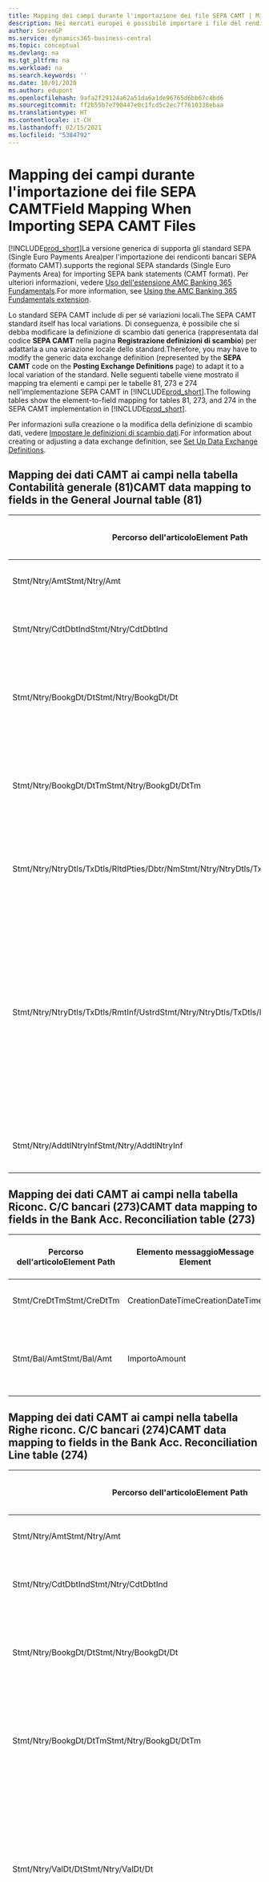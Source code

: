 ```yaml
---
title: Mapping dei campi durante l'importazione dei file SEPA CAMT | Microsoft Docs
description: Nei mercati europei è possibile importare i file del rendiconto bancario negli standard SEPA (Single Euro Payments Area) locali.
author: SorenGP
ms.service: dynamics365-business-central
ms.topic: conceptual
ms.devlang: na
ms.tgt_pltfrm: na
ms.workload: na
ms.search.keywords: ''
ms.date: 10/01/2020
ms.author: edupont
ms.openlocfilehash: 9afa2f29124a62a51da6a1de96765d6bb67c4bd6
ms.sourcegitcommit: ff2b55b7e790447e0c1fcd5c2ec7f7610338ebaa
ms.translationtype: HT
ms.contentlocale: it-CH
ms.lasthandoff: 02/15/2021
ms.locfileid: "5384792"
---
```

# <a name="field-mapping-when-importing-sepa-camt-files"></a><span data-ttu-id="4526b-103">Mapping dei campi durante l'importazione dei file SEPA CAMT</span><span class="sxs-lookup"><span data-stu-id="4526b-103">Field Mapping When Importing SEPA CAMT Files</span></span>
[!INCLUDE[prod_short](includes/prod_short.md)]<span data-ttu-id="4526b-104">La versione generica di  supporta gli standard SEPA (Single Euro Payments Area)per l'importazione dei rendiconti bancari SEPA (formato CAMT).</span><span class="sxs-lookup"><span data-stu-id="4526b-104">supports the regional SEPA standards (Single Euro Payments Area) for importing SEPA bank statements (CAMT format).</span></span> <span data-ttu-id="4526b-105">Per ulteriori informazioni, vedere [Uso dell'estensione AMC Banking 365 Fundamentals](ui-extensions-amc-banking.md).</span><span class="sxs-lookup"><span data-stu-id="4526b-105">For more information, see [Using the AMC Banking 365 Fundamentals extension](ui-extensions-amc-banking.md).</span></span>  

 <span data-ttu-id="4526b-106">Lo standard SEPA CAMT include di per sé variazioni locali.</span><span class="sxs-lookup"><span data-stu-id="4526b-106">The SEPA CAMT standard itself has local variations.</span></span> <span data-ttu-id="4526b-107">Di conseguenza, è possibile che si debba modificare la definizione di scambio dati generica (rappresentata dal codice **SEPA CAMT** nella pagina **Registrazione definizioni di scambio**) per adattarla a una variazione locale dello standard.</span><span class="sxs-lookup"><span data-stu-id="4526b-107">Therefore, you may have to modify the generic data exchange definition (represented by the **SEPA CAMT** code on the **Posting Exchange Definitions** page) to adapt it to a local variation of the standard.</span></span> <span data-ttu-id="4526b-108">Nelle seguenti tabelle viene mostrato il mapping tra elementi e campi per le tabelle 81, 273 e 274 nell'implementazione SEPA CAMT in [!INCLUDE[prod_short](includes/prod_short.md)].</span><span class="sxs-lookup"><span data-stu-id="4526b-108">The following tables show the element-to-field mapping for tables 81, 273, and 274 in the SEPA CAMT implementation in [!INCLUDE[prod_short](includes/prod_short.md)].</span></span>  

 <span data-ttu-id="4526b-109">Per informazioni sulla creazione o la modifica della definizione di scambio dati, vedere [Impostare le definizioni di scambio dati](across-how-to-set-up-data-exchange-definitions.md).</span><span class="sxs-lookup"><span data-stu-id="4526b-109">For information about creating or adjusting a data exchange definition, see [Set Up Data Exchange Definitions](across-how-to-set-up-data-exchange-definitions.md).</span></span>  

## <a name="camt-data-mapping-to-fields-in-the-general-journal-table-81"></a><span data-ttu-id="4526b-110">Mapping dei dati CAMT ai campi nella tabella Contabilità generale (81)</span><span class="sxs-lookup"><span data-stu-id="4526b-110">CAMT data mapping to fields in the General Journal table (81)</span></span>  

|<span data-ttu-id="4526b-111">Percorso dell'articolo</span><span class="sxs-lookup"><span data-stu-id="4526b-111">Element Path</span></span>|<span data-ttu-id="4526b-112">Elemento messaggio</span><span class="sxs-lookup"><span data-stu-id="4526b-112">Message Element</span></span>|<span data-ttu-id="4526b-113">Tipo di dati</span><span class="sxs-lookup"><span data-stu-id="4526b-113">Data Type</span></span>|<span data-ttu-id="4526b-114">Descrizione</span><span class="sxs-lookup"><span data-stu-id="4526b-114">Description</span></span>|<span data-ttu-id="4526b-115">Identificatore segno negativo</span><span class="sxs-lookup"><span data-stu-id="4526b-115">Negative-Sign Identifier</span></span>|<span data-ttu-id="4526b-116">Nr. campo</span><span class="sxs-lookup"><span data-stu-id="4526b-116">Field No.</span></span>|<span data-ttu-id="4526b-117">Nome campo</span><span class="sxs-lookup"><span data-stu-id="4526b-117">Field Name</span></span>|  
|------------------|---------------------|---------------|-----------------|-------------------------------|---------------|----------------|  
|<span data-ttu-id="4526b-118">Stmt/Ntry/Amt</span><span class="sxs-lookup"><span data-stu-id="4526b-118">Stmt/Ntry/Amt</span></span>|<span data-ttu-id="4526b-119">Importo</span><span class="sxs-lookup"><span data-stu-id="4526b-119">Amount</span></span>|<span data-ttu-id="4526b-120">Decimale</span><span class="sxs-lookup"><span data-stu-id="4526b-120">Decimal</span></span>|<span data-ttu-id="4526b-121">Specifica l'importo di denaro nel movimento cassa.</span><span class="sxs-lookup"><span data-stu-id="4526b-121">The amount of money in the cash entry</span></span>||<span data-ttu-id="4526b-122">13</span><span class="sxs-lookup"><span data-stu-id="4526b-122">13</span></span>|<span data-ttu-id="4526b-123">Importo</span><span class="sxs-lookup"><span data-stu-id="4526b-123">Amount</span></span>|  
|<span data-ttu-id="4526b-124">Stmt/Ntry/CdtDbtInd</span><span class="sxs-lookup"><span data-stu-id="4526b-124">Stmt/Ntry/CdtDbtInd</span></span>|<span data-ttu-id="4526b-125">CreditDebitIndicator</span><span class="sxs-lookup"><span data-stu-id="4526b-125">CreditDebitIndicator</span></span>|<span data-ttu-id="4526b-126">Testo</span><span class="sxs-lookup"><span data-stu-id="4526b-126">Text</span></span>|<span data-ttu-id="4526b-127">Indica se il movimento è un credito o un debito</span><span class="sxs-lookup"><span data-stu-id="4526b-127">Indicates whether the entry is a credit or a debit entry</span></span>|<span data-ttu-id="4526b-128">DBIT</span><span class="sxs-lookup"><span data-stu-id="4526b-128">DBIT</span></span>|<span data-ttu-id="4526b-129">13</span><span class="sxs-lookup"><span data-stu-id="4526b-129">13</span></span>|<span data-ttu-id="4526b-130">Importo</span><span class="sxs-lookup"><span data-stu-id="4526b-130">Amount</span></span>|  
|<span data-ttu-id="4526b-131">Stmt/Ntry/BookgDt/Dt</span><span class="sxs-lookup"><span data-stu-id="4526b-131">Stmt/Ntry/BookgDt/Dt</span></span>|<span data-ttu-id="4526b-132">Data</span><span class="sxs-lookup"><span data-stu-id="4526b-132">Date</span></span>|<span data-ttu-id="4526b-133">Data</span><span class="sxs-lookup"><span data-stu-id="4526b-133">Date</span></span>|<span data-ttu-id="4526b-134">Data in cui un movimento viene registrato in un conto nei registri di chi utilizza il conto</span><span class="sxs-lookup"><span data-stu-id="4526b-134">The date when an entry is posted to an account on the account servicer's books</span></span>||<span data-ttu-id="4526b-135">5</span><span class="sxs-lookup"><span data-stu-id="4526b-135">5</span></span>|<span data-ttu-id="4526b-136">Data di registrazione:</span><span class="sxs-lookup"><span data-stu-id="4526b-136">Posting Date</span></span>|  
|<span data-ttu-id="4526b-137">Stmt/Ntry/BookgDt/DtTm</span><span class="sxs-lookup"><span data-stu-id="4526b-137">Stmt/Ntry/BookgDt/DtTm</span></span>|<span data-ttu-id="4526b-138">DataOra</span><span class="sxs-lookup"><span data-stu-id="4526b-138">DateTime</span></span>|<span data-ttu-id="4526b-139">DataOra</span><span class="sxs-lookup"><span data-stu-id="4526b-139">DateTime</span></span>|<span data-ttu-id="4526b-140">Data e ora in cui un movimento viene registrato in un conto nei registri di chi utilizza il conto</span><span class="sxs-lookup"><span data-stu-id="4526b-140">The date and time when an entry is posted to an account on the account servicer's books</span></span>||<span data-ttu-id="4526b-141">5</span><span class="sxs-lookup"><span data-stu-id="4526b-141">5</span></span>|<span data-ttu-id="4526b-142">Data di registrazione:</span><span class="sxs-lookup"><span data-stu-id="4526b-142">Posting Date</span></span>|  
|<span data-ttu-id="4526b-143">Stmt/Ntry/NtryDtls/TxDtls/RltdPties/Dbtr/Nm</span><span class="sxs-lookup"><span data-stu-id="4526b-143">Stmt/Ntry/NtryDtls/TxDtls/RltdPties/Dbtr/Nm</span></span>|<span data-ttu-id="4526b-144">Nome</span><span class="sxs-lookup"><span data-stu-id="4526b-144">Name</span></span>|<span data-ttu-id="4526b-145">Testo</span><span class="sxs-lookup"><span data-stu-id="4526b-145">Text</span></span>|<span data-ttu-id="4526b-146">Nome della parte che deve una somma di denaro al creditore (finale)</span><span class="sxs-lookup"><span data-stu-id="4526b-146">The name of the party that owes an amount of money to the (ultimate) creditor</span></span>||<span data-ttu-id="4526b-147">1221</span><span class="sxs-lookup"><span data-stu-id="4526b-147">1221</span></span>|<span data-ttu-id="4526b-148">Informazioni sul pagante</span><span class="sxs-lookup"><span data-stu-id="4526b-148">Payer Information</span></span>|  
|<span data-ttu-id="4526b-149">Stmt/Ntry/NtryDtls/TxDtls/RmtInf/Ustrd</span><span class="sxs-lookup"><span data-stu-id="4526b-149">Stmt/Ntry/NtryDtls/TxDtls/RmtInf/Ustrd</span></span>|<span data-ttu-id="4526b-150">Non strutturato</span><span class="sxs-lookup"><span data-stu-id="4526b-150">Unstructured</span></span>|<span data-ttu-id="4526b-151">Testo</span><span class="sxs-lookup"><span data-stu-id="4526b-151">Text</span></span>|<span data-ttu-id="4526b-152">Informazioni fornite per consentire la corrispondenza o riconciliazione di un movimento con gli articoli oggetto del pagamento, come le fatture aziendali in un sistema conto clienti, in un form non strutturato</span><span class="sxs-lookup"><span data-stu-id="4526b-152">Information supplied to enable the matching/reconciliation of an entry with the items that the payment is intended to settle, such as commercial invoices in an accounts-receivable system, in an unstructured form</span></span>||<span data-ttu-id="4526b-153">8</span><span class="sxs-lookup"><span data-stu-id="4526b-153">8</span></span>|<span data-ttu-id="4526b-154">Descrizione</span><span class="sxs-lookup"><span data-stu-id="4526b-154">Description</span></span>|  
|<span data-ttu-id="4526b-155">Stmt/Ntry/AddtlNtryInf</span><span class="sxs-lookup"><span data-stu-id="4526b-155">Stmt/Ntry/AddtlNtryInf</span></span>|<span data-ttu-id="4526b-156">AdditionalEntryInformation</span><span class="sxs-lookup"><span data-stu-id="4526b-156">AdditionalEntryInformation</span></span>|<span data-ttu-id="4526b-157">Testo</span><span class="sxs-lookup"><span data-stu-id="4526b-157">Text</span></span>|<span data-ttu-id="4526b-158">Informazioni aggiuntive relative al movimento</span><span class="sxs-lookup"><span data-stu-id="4526b-158">Additional information about the entry</span></span>||<span data-ttu-id="4526b-159">1222</span><span class="sxs-lookup"><span data-stu-id="4526b-159">1222</span></span>|<span data-ttu-id="4526b-160">Informazioni sulla transazione</span><span class="sxs-lookup"><span data-stu-id="4526b-160">Transaction Information</span></span>|  

## <a name="camt-data-mapping-to-fields-in-the-bank-acc-reconciliation-table-273"></a><span data-ttu-id="4526b-161">Mapping dei dati CAMT ai campi nella tabella Riconc. C/C bancari (273)</span><span class="sxs-lookup"><span data-stu-id="4526b-161">CAMT data mapping to fields in the Bank Acc. Reconciliation table (273)</span></span>  

|<span data-ttu-id="4526b-162">Percorso dell'articolo</span><span class="sxs-lookup"><span data-stu-id="4526b-162">Element Path</span></span>|<span data-ttu-id="4526b-163">Elemento messaggio</span><span class="sxs-lookup"><span data-stu-id="4526b-163">Message Element</span></span>|<span data-ttu-id="4526b-164">Tipo di dati</span><span class="sxs-lookup"><span data-stu-id="4526b-164">Data Type</span></span>|<span data-ttu-id="4526b-165">Descrizione</span><span class="sxs-lookup"><span data-stu-id="4526b-165">Description</span></span>|<span data-ttu-id="4526b-166">Identificatore segno negativo</span><span class="sxs-lookup"><span data-stu-id="4526b-166">Negative-Sign Identifier</span></span>|<span data-ttu-id="4526b-167">Nr. campo</span><span class="sxs-lookup"><span data-stu-id="4526b-167">Field No.</span></span>|<span data-ttu-id="4526b-168">Nome campo</span><span class="sxs-lookup"><span data-stu-id="4526b-168">Field Name</span></span>|  
|------------------|---------------------|---------------|-----------------|-------------------------------|---------------|----------------|  
|<span data-ttu-id="4526b-169">Stmt/CreDtTm</span><span class="sxs-lookup"><span data-stu-id="4526b-169">Stmt/CreDtTm</span></span>|<span data-ttu-id="4526b-170">CreationDateTime</span><span class="sxs-lookup"><span data-stu-id="4526b-170">CreationDateTime</span></span>|<span data-ttu-id="4526b-171">Data</span><span class="sxs-lookup"><span data-stu-id="4526b-171">Date</span></span>|<span data-ttu-id="4526b-172">Data e ora di creazione del messaggio</span><span class="sxs-lookup"><span data-stu-id="4526b-172">The date and time when the message was created</span></span>||<span data-ttu-id="4526b-173">3</span><span class="sxs-lookup"><span data-stu-id="4526b-173">3</span></span>|<span data-ttu-id="4526b-174">Data estratto conto</span><span class="sxs-lookup"><span data-stu-id="4526b-174">Statement Date</span></span>|  
|<span data-ttu-id="4526b-175">Stmt/Bal/Amt</span><span class="sxs-lookup"><span data-stu-id="4526b-175">Stmt/Bal/Amt</span></span>|<span data-ttu-id="4526b-176">Importo</span><span class="sxs-lookup"><span data-stu-id="4526b-176">Amount</span></span>|<span data-ttu-id="4526b-177">Decimale</span><span class="sxs-lookup"><span data-stu-id="4526b-177">Decimal</span></span>|<span data-ttu-id="4526b-178">Importo risultante dagli importi al netto per tutti i movimenti dare e avere</span><span class="sxs-lookup"><span data-stu-id="4526b-178">The amount resulting from the netted amounts for all debit and credit entries</span></span>||<span data-ttu-id="4526b-179">4</span><span class="sxs-lookup"><span data-stu-id="4526b-179">4</span></span>|<span data-ttu-id="4526b-180">Saldo finale estratto conto</span><span class="sxs-lookup"><span data-stu-id="4526b-180">Statement Ending Balance</span></span>|  

## <a name="camt-data-mapping-to-fields-in-the-bank-acc-reconciliation-line-table-274"></a><span data-ttu-id="4526b-181">Mapping dei dati CAMT ai campi nella tabella Righe riconc. C/C bancari (274)</span><span class="sxs-lookup"><span data-stu-id="4526b-181">CAMT data mapping to fields in the Bank Acc. Reconciliation Line table (274)</span></span>  

|<span data-ttu-id="4526b-182">Percorso dell'articolo</span><span class="sxs-lookup"><span data-stu-id="4526b-182">Element Path</span></span>|<span data-ttu-id="4526b-183">Elemento messaggio</span><span class="sxs-lookup"><span data-stu-id="4526b-183">Message Element</span></span>|<span data-ttu-id="4526b-184">Tipo di dati</span><span class="sxs-lookup"><span data-stu-id="4526b-184">Data Type</span></span>|<span data-ttu-id="4526b-185">Descrizione</span><span class="sxs-lookup"><span data-stu-id="4526b-185">Description</span></span>|<span data-ttu-id="4526b-186">Identificatore segno negativo</span><span class="sxs-lookup"><span data-stu-id="4526b-186">Negative-Sign Identifier</span></span>|<span data-ttu-id="4526b-187">Nr. campo</span><span class="sxs-lookup"><span data-stu-id="4526b-187">Field No.</span></span>|<span data-ttu-id="4526b-188">Nome campo</span><span class="sxs-lookup"><span data-stu-id="4526b-188">Field Name</span></span>|  
|------------------|---------------------|---------------|-----------------|-------------------------------|---------------|----------------|  
|<span data-ttu-id="4526b-189">Stmt/Ntry/Amt</span><span class="sxs-lookup"><span data-stu-id="4526b-189">Stmt/Ntry/Amt</span></span>|<span data-ttu-id="4526b-190">Importo</span><span class="sxs-lookup"><span data-stu-id="4526b-190">Amount</span></span>|<span data-ttu-id="4526b-191">Decimale</span><span class="sxs-lookup"><span data-stu-id="4526b-191">Decimal</span></span>|<span data-ttu-id="4526b-192">Specifica l'importo di denaro nel movimento cassa.</span><span class="sxs-lookup"><span data-stu-id="4526b-192">The amount of money in the cash entry</span></span>||<span data-ttu-id="4526b-193">7</span><span class="sxs-lookup"><span data-stu-id="4526b-193">7</span></span>|<span data-ttu-id="4526b-194">Importo estratto conto</span><span class="sxs-lookup"><span data-stu-id="4526b-194">Statement Amount</span></span>|  
|<span data-ttu-id="4526b-195">Stmt/Ntry/CdtDbtInd</span><span class="sxs-lookup"><span data-stu-id="4526b-195">Stmt/Ntry/CdtDbtInd</span></span>|<span data-ttu-id="4526b-196">CreditDebitIndicator</span><span class="sxs-lookup"><span data-stu-id="4526b-196">CreditDebitIndicator</span></span>|<span data-ttu-id="4526b-197">Testo</span><span class="sxs-lookup"><span data-stu-id="4526b-197">Text</span></span>|<span data-ttu-id="4526b-198">Indica se il movimento è un credito o un debito</span><span class="sxs-lookup"><span data-stu-id="4526b-198">Indicates whether the entry is a credit or a debit entry</span></span>|<span data-ttu-id="4526b-199">DBIT</span><span class="sxs-lookup"><span data-stu-id="4526b-199">DBIT</span></span>|<span data-ttu-id="4526b-200">7</span><span class="sxs-lookup"><span data-stu-id="4526b-200">7</span></span>|<span data-ttu-id="4526b-201">Importo estratto conto</span><span class="sxs-lookup"><span data-stu-id="4526b-201">Statement Amount</span></span>|  
|<span data-ttu-id="4526b-202">Stmt/Ntry/BookgDt/Dt</span><span class="sxs-lookup"><span data-stu-id="4526b-202">Stmt/Ntry/BookgDt/Dt</span></span>|<span data-ttu-id="4526b-203">Data</span><span class="sxs-lookup"><span data-stu-id="4526b-203">Date</span></span>|<span data-ttu-id="4526b-204">Data</span><span class="sxs-lookup"><span data-stu-id="4526b-204">Date</span></span>|<span data-ttu-id="4526b-205">Data in cui un movimento viene registrato in un conto nei registri di chi utilizza il conto</span><span class="sxs-lookup"><span data-stu-id="4526b-205">The date when an entry is posted to an account on the account servicer's books</span></span>||<span data-ttu-id="4526b-206">5</span><span class="sxs-lookup"><span data-stu-id="4526b-206">5</span></span>|<span data-ttu-id="4526b-207">Data transazione</span><span class="sxs-lookup"><span data-stu-id="4526b-207">Transaction Date</span></span>|  
|<span data-ttu-id="4526b-208">Stmt/Ntry/BookgDt/DtTm</span><span class="sxs-lookup"><span data-stu-id="4526b-208">Stmt/Ntry/BookgDt/DtTm</span></span>|<span data-ttu-id="4526b-209">DataOra</span><span class="sxs-lookup"><span data-stu-id="4526b-209">DateTime</span></span>|<span data-ttu-id="4526b-210">DataOra</span><span class="sxs-lookup"><span data-stu-id="4526b-210">DateTime</span></span>|<span data-ttu-id="4526b-211">Data e ora in cui un movimento viene registrato in un conto nei registri di chi utilizza il conto</span><span class="sxs-lookup"><span data-stu-id="4526b-211">The date and time when an entry is posted to an account on the account servicer's books</span></span>||<span data-ttu-id="4526b-212">5</span><span class="sxs-lookup"><span data-stu-id="4526b-212">5</span></span>|<span data-ttu-id="4526b-213">Data transazione</span><span class="sxs-lookup"><span data-stu-id="4526b-213">Transaction Date</span></span>|  
|<span data-ttu-id="4526b-214">Stmt/Ntry/ValDt/Dt</span><span class="sxs-lookup"><span data-stu-id="4526b-214">Stmt/Ntry/ValDt/Dt</span></span>|<span data-ttu-id="4526b-215">Data</span><span class="sxs-lookup"><span data-stu-id="4526b-215">Date</span></span>|<span data-ttu-id="4526b-216">Data</span><span class="sxs-lookup"><span data-stu-id="4526b-216">Date</span></span>|<span data-ttu-id="4526b-217">Data in cui i cespiti diventano disponibili al proprietario del conto nel caso di un movimento in avere o cessano di essere disponibili nel caso di un movimento in dare</span><span class="sxs-lookup"><span data-stu-id="4526b-217">The date when assets become available to the account owner in case of a credit entry, or cease to be available to the account owner in case of a debit entry</span></span>||<span data-ttu-id="4526b-218">12</span><span class="sxs-lookup"><span data-stu-id="4526b-218">12</span></span>|<span data-ttu-id="4526b-219">Data valuta</span><span class="sxs-lookup"><span data-stu-id="4526b-219">Value Date</span></span>|  
|<span data-ttu-id="4526b-220">Stmt/Ntry/ValDt/DtTm</span><span class="sxs-lookup"><span data-stu-id="4526b-220">Stmt/Ntry/ValDt/DtTm</span></span>|<span data-ttu-id="4526b-221">DataOra</span><span class="sxs-lookup"><span data-stu-id="4526b-221">DateTime</span></span>|<span data-ttu-id="4526b-222">DataOra</span><span class="sxs-lookup"><span data-stu-id="4526b-222">DateTime</span></span>|<span data-ttu-id="4526b-223">Data e ora in cui i cespiti diventano disponibili al proprietario del conto nel caso di un movimento in avere o cessano di essere disponibili nel caso di un movimento in dare</span><span class="sxs-lookup"><span data-stu-id="4526b-223">The date and time when assets become available to the account owner in case of a credit entry, or cease to be available to the account owner in case of a debit entry</span></span>||<span data-ttu-id="4526b-224">12</span><span class="sxs-lookup"><span data-stu-id="4526b-224">12</span></span>|<span data-ttu-id="4526b-225">Data valuta</span><span class="sxs-lookup"><span data-stu-id="4526b-225">Value Date</span></span>|  
|<span data-ttu-id="4526b-226">Stmt/Ntry/NtryDtls/TxDtls/RltdPties/Dbtr/Nm</span><span class="sxs-lookup"><span data-stu-id="4526b-226">Stmt/Ntry/NtryDtls/TxDtls/RltdPties/Dbtr/Nm</span></span>|<span data-ttu-id="4526b-227">Nome</span><span class="sxs-lookup"><span data-stu-id="4526b-227">Name</span></span>|<span data-ttu-id="4526b-228">Testo</span><span class="sxs-lookup"><span data-stu-id="4526b-228">Text</span></span>|<span data-ttu-id="4526b-229">Nome della parte che deve una somma di denaro al creditore (finale)</span><span class="sxs-lookup"><span data-stu-id="4526b-229">The name of the party that owes an amount of money to the (ultimate) creditor</span></span>||<span data-ttu-id="4526b-230">15</span><span class="sxs-lookup"><span data-stu-id="4526b-230">15</span></span>|<span data-ttu-id="4526b-231">Informazioni sul pagante</span><span class="sxs-lookup"><span data-stu-id="4526b-231">Payer Information</span></span>|  
|<span data-ttu-id="4526b-232">Stmt/Ntry/NtryDtls/TxDtls/RmtInf/Ustrd</span><span class="sxs-lookup"><span data-stu-id="4526b-232">Stmt/Ntry/NtryDtls/TxDtls/RmtInf/Ustrd</span></span>|<span data-ttu-id="4526b-233">Non strutturato</span><span class="sxs-lookup"><span data-stu-id="4526b-233">Unstructured</span></span>|<span data-ttu-id="4526b-234">Testo</span><span class="sxs-lookup"><span data-stu-id="4526b-234">Text</span></span>|<span data-ttu-id="4526b-235">Informazioni fornite per consentire la corrispondenza o riconciliazione di un movimento con gli articoli oggetto del pagamento, come le fatture aziendali in un sistema conto clienti, in un form non strutturato</span><span class="sxs-lookup"><span data-stu-id="4526b-235">Information supplied to enable the matching/reconciliation of an entry with the items that the payment is intended to settle, such as commercial invoices in an accounts-receivable system, in an unstructured form</span></span>||<span data-ttu-id="4526b-236">6</span><span class="sxs-lookup"><span data-stu-id="4526b-236">6</span></span>|<span data-ttu-id="4526b-237">Descrizione</span><span class="sxs-lookup"><span data-stu-id="4526b-237">Description</span></span>|  
|<span data-ttu-id="4526b-238">Stmt/Ntry/AddtlNtryInf</span><span class="sxs-lookup"><span data-stu-id="4526b-238">Stmt/Ntry/AddtlNtryInf</span></span>|<span data-ttu-id="4526b-239">AdditionalEntryInformation</span><span class="sxs-lookup"><span data-stu-id="4526b-239">AdditionalEntryInformation</span></span>|<span data-ttu-id="4526b-240">Testo</span><span class="sxs-lookup"><span data-stu-id="4526b-240">Text</span></span>|<span data-ttu-id="4526b-241">Informazioni aggiuntive relative al movimento</span><span class="sxs-lookup"><span data-stu-id="4526b-241">Additional information about the entry</span></span>||<span data-ttu-id="4526b-242">16</span><span class="sxs-lookup"><span data-stu-id="4526b-242">16</span></span>|<span data-ttu-id="4526b-243">Informazioni sulla transazione</span><span class="sxs-lookup"><span data-stu-id="4526b-243">Transaction Information</span></span>|  

 <span data-ttu-id="4526b-244">Gli elementi nel nodo **Ntry** importati in [!INCLUDE[prod_short](includes/prod_short.md)], ma di cui non è stato eseguito il mapping ad alcun campo, vengono memorizzati nella tabella **Registrazione definizione colonna scambio dati**.</span><span class="sxs-lookup"><span data-stu-id="4526b-244">Elements in the **Ntry** node that are imported into [!INCLUDE[prod_short](includes/prod_short.md)] but not mapped to any fields are stored in the **Posting Exch. Column Def** table.</span></span> <span data-ttu-id="4526b-245">Gli utenti possono vedere gli elementi nelle pagine **Registrazione riconciliazione pagamenti**, **Collegamento pagamenti** e **Riconciliazioni C/C bancari** scegliendo l'azione **Dettagli riga rendiconto bancario**.</span><span class="sxs-lookup"><span data-stu-id="4526b-245">Users can view these elements from the **Payment Reconciliation Journal**, **Payment Application**, and **Bank Acc. Reconciliation** pages by choosing the **Bank Statement Line Details** action.</span></span> <span data-ttu-id="4526b-246">Per ulteriori informazioni, vedere [Riconciliare i pagamenti utilizzando il collegamento automatico](receivables-how-reconcile-payments-auto-application.md).</span><span class="sxs-lookup"><span data-stu-id="4526b-246">For more information, see [Reconcile Payments Using Automatic Application](receivables-how-reconcile-payments-auto-application.md).</span></span>

> [!IMPORTANT]
> <span data-ttu-id="4526b-247">In un'importazione di estratti conto bancari CAMT, [!INCLUDE[prod_short](includes/prod_short.md)] si aspetta che ogni transazione sia univoca, ossia il campo **ID transazione** che proviene dal tag *Stmt/Ntry/NtryDtls/TxDtls/Refs/EndToEndId* nel file CAMT, deve essere univoco all'interno della riconciliazione del C/C bancario aperto.</span><span class="sxs-lookup"><span data-stu-id="4526b-247">In an import of CAMT bank statements, [!INCLUDE[prod_short](includes/prod_short.md)] expects each transaction to be unique, which means that the **Transaction ID** field that comes from the *Stmt/Ntry/NtryDtls/TxDtls/Refs/EndToEndId* tag in the CAMT file, must be unique within the open bank account reconciliation.</span></span> <span data-ttu-id="4526b-248">Se le informazioni non sono presenti, [!INCLUDE[prod_short](includes/prod_short.md)] ignora il pagamento.</span><span class="sxs-lookup"><span data-stu-id="4526b-248">If the information is not present, [!INCLUDE[prod_short](includes/prod_short.md)] ignores the payment.</span></span> <span data-ttu-id="4526b-249">Se una riconciliazione bancaria precedente sullo stesso C/C bancario è stata registrata con lo stesso ID transazione dell'importazione corrente, la transazione corrente non verrà riconciliata automaticamente ma potrà comunque essere importata.</span><span class="sxs-lookup"><span data-stu-id="4526b-249">If an earlier bank reconciliation on the same bank account was posted with the same transaction ID as on the current import, the current transaction will not automatically reconcile but can still be imported.</span></span>

## <a name="see-also"></a><span data-ttu-id="4526b-250">Vedere anche</span><span class="sxs-lookup"><span data-stu-id="4526b-250">See Also</span></span>  
[<span data-ttu-id="4526b-251">Impostazione dello scambio di dati</span><span class="sxs-lookup"><span data-stu-id="4526b-251">Setting Up Data Exchange</span></span>](across-set-up-data-exchange.md)  
[<span data-ttu-id="4526b-252">Scambio di dati in modalità elettronica</span><span class="sxs-lookup"><span data-stu-id="4526b-252">Exchanging Data Electronically</span></span>](across-data-exchange.md)  
<span data-ttu-id="4526b-253">[Utilizzo dell'estensione AMC Banking 365 Fundamentals](ui-extensions-amc-banking.md) </span><span class="sxs-lookup"><span data-stu-id="4526b-253">[Using the AMC Banking 365 Fundamentals extension](ui-extensions-amc-banking.md) </span></span>  
[<span data-ttu-id="4526b-254">Utilizzare gli schemi XML per preparare le definizioni di scambio dati</span><span class="sxs-lookup"><span data-stu-id="4526b-254">Use XML Schemas to Prepare Data Exchange Definitions</span></span>](across-how-to-use-xml-schemas-to-prepare-data-exchange-definitions.md)  
[<span data-ttu-id="4526b-255">Riconciliare i pagamenti utilizzando il collegamento automatico</span><span class="sxs-lookup"><span data-stu-id="4526b-255">Reconcile Payments Using Automatic Application</span></span>](receivables-how-reconcile-payments-auto-application.md)  


[!INCLUDE[footer-include](includes/footer-banner.md)]